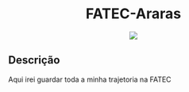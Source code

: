 <h1 align="center"> FATEC-Araras </h1>



<p align="center"><img src="http://img.shields.io/static/v1?label=STATUS&message=EM%20DESENVOLVIMENTO&color=GREEN&style=for-the-badge"/></p>


<h2>Descrição</h2>
<p> Aqui irei guardar toda a minha trajetoria na FATEC</p>
